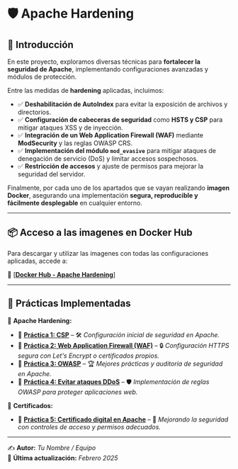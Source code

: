 # 🛡️ Apache Hardening

## 📖 Introducción  

En este proyecto, exploramos diversas técnicas para **fortalecer la seguridad de Apache**, implementando configuraciones avanzadas y módulos de protección.

Entre las medidas de **hardening** aplicadas, incluimos:  

- ✅ **Deshabilitación de AutoIndex** para evitar la exposición de archivos y directorios.  
- ✅ **Configuración de cabeceras de seguridad** como **HSTS y CSP** para mitigar ataques XSS y de inyección.  
- ✅ **Integración de un Web Application Firewall (WAF)** mediante **ModSecurity** y las reglas OWASP CRS.  
- ✅ **Implementación del módulo `mod_evasive`** para mitigar ataques de denegación de servicio (DoS) y limitar accesos sospechosos.  
- ✅ **Restricción de accesos** y ajuste de permisos para mejorar la seguridad del servidor.  

Finalmente, por cada uno de los apartados que se vayan realizando **imagen Docker**, asegurando una implementación **segura, reproducible y fácilmente desplegable** en cualquier entorno.  

---

## 📦 Acceso a las imagenes en Docker Hub  

Para descargar y utilizar las imagenes con todas las configuraciones aplicadas, accede a:  

🔗 [**[Docker Hub - Apache Hardening](https://hub.docker.com/r/pps10836126/apache-hardening/tags)**]

---

## 📌 Prácticas Implementadas  

📂 **Apache Hardening:**  
- 🔹 **[Práctica 1: CSP](https://github.com/XaviGimReu/PPS-10836126/tree/main/template-main/RA3/RA3_1/RA3_1_1)** – 🛠️ *Configuración inicial de seguridad en Apache.*  
- 🔹 **[Práctica 2: Web Application Firewall (WAF)](https://github.com/XaviGimReu/PPS-10836126/tree/main/template-main/RA3/RA3_1/RA3_1_2)** – 🔒 *Configuración HTTPS segura con Let's Encrypt o certificados propios.*  
- 🔹 **[Práctica 3: OWASP](https://github.com/XaviGimReu/PPS-10836126/tree/main/template-main/RA3/RA3_1/RA3_1_3)** – 🏆 *Mejores prácticas y auditoría de seguridad en Apache.*
- 🔹 **[Práctica 4: Evitar ataques DDoS](https://github.com/XaviGimReu/PPS-10836126/tree/main/template-main/RA3/RA3_1/RA3_1_4)** – 🛡️ *Implementación de reglas OWASP para proteger aplicaciones web.*  

📂 **Certificados:**  
- 🔹 **[Práctica 5: Certificado digital en Apache](https://github.com/XaviGimReu/PPS-10836126/tree/main/template-main/RA3/RA3_1/RA3_1_5)** – 🔑 *Mejorando la seguridad con controles de acceso y permisos adecuados.*  




---

✍️ **Autor:** *Tu Nombre / Equipo*  
📅 **Última actualización:** *Febrero 2025*  
